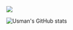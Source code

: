 
![](https://komarev.com/ghpvc/?username=usmanmahmood940&color=blue&base=1000&abbreviated=true)


![Usman's GitHub stats](https://github-readme-stats.vercel.app/api?username=usmanmahmood940&show_icons=true&theme=radical)
<!--
**usmanmahmood940/usmanmahmood940** is a ✨ _special_ ✨ repository because its `README.md` (this file) appears on your GitHub profile.

Here are some ideas to get you started:

- 🔭 I’m currently working on ...
- 🌱 I’m currently learning ...
- 👯 I’m looking to collaborate on ...
- 🤔 I’m looking for help with ...
- 💬 Ask me about ...
- 📫 How to reach me: ...
- 😄 Pronouns: ...
- ⚡ Fun fact: ...
-->

